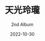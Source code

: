 ---
slug: "/special/tenkoureirou" # リンク
date: "2022-10-30" # 発売・公開日。ソートにも用いる
title: "天光玲瓏" # アルバム名
ogp: ./20221030-tenkoureirou-ogp.jpg

# ---------------
subtitle: 2nd Album
overlay:
  background: '#ffffff'
  logoColor: '#000000'
  lineColor: '#D8031B'
  transition:
    rect1: '#B9CCDF'
    rect2: '#FEEFEF'
# ---------------
header_image: ./20221030-tenkoureirou-header.jpg
header_image_sp: ./20221030-tenkoureirou-header-sp.png
logo_image: ./20221030-tenkoureirou-logo.png # Optional header_imageにロゴが含まれていないなら指定。
additional_header_image: ./20221030-tenkoureirou-header.png
additional_header_image_2:
header:
  scrollMainColor: "#e24255"
  scrollBackgroundColor: "#fdeff1"
# ---------------
parallax:
  textColor: "#ffffff"
  overlayColor: "#000000"
  overlayOpacity: 0.5
  imageFilter: sepia(60%)
# ---------------
poem: 大太刀の波濤、禍事を断つ。
description_array: 
  - 和風をテーマにした、荘厳なオーケストラ/Epic調の楽曲を収録。
  - カシワデ/Kashiwade 2nd Albam # サイトの説明文
descriptionBackgroundImage: ./20221030-tenkoureirou-description-back.jpg
# ---------------
mainBackgroundImage: ./20221030-tenkoureirou-bg.jpg
minWidth: 500px
theme:
  base: "#FEEFEF"
  baseSub1: "#fffbfb"
  main: "#371f1f"
  mainSub1: "#877878"
  mainSub2: "#d7d2d2"
  accent: '#D8031B'
# ---------------
news:
  - 2022/12/09
  - 特設サイトをリニューアルしました
  - 2022/12/05
  - CD版のオンライン販売を開始しました
  - 2022/10/31
  - ダウンロード配信を開始しました
  - 2022/10/30
  - M3 2022秋にて新譜とパラデータの頒布を行いました
  - 2022/10/25
  - お品書きを更新しました
# ---------------
soundcloud: 1362867550
youtube: 1kpX3spEq8o
# ---------------
jacketImage: ./20221030-tenkoureirou-jacket.jpg
infomation:
  title: 天光玲瓏
  circle: かしわで音楽工房
  specification: 7曲入り ジュエルケース
  releaseDate: 2022/10/30 秋M3
  booth: 第一展示場 A-08b かしわで音楽工房
  price: 1,500円 (会場頒布価格)
shop:
  download:
    - BOOTH
    - https://booth.pm/ja/items/4282980
    - Bandcamp
    - https://kashiwade.bandcamp.com/album/-
  cd:
    - BOOTH
    - https://booth.pm/ja/items/4282980
  streaming:
    - coming soon
# ---------------
trackBackgroundImage: ./20221030-tenkoureirou-header.jpg
track:
  - title: 天光玲瓏
    subinfo: Resplendent Sunlight
  - title: 天地の鼓動
    subinfo: Rhythm of Vast Earth
  - title: 旧懐の旋律
    subinfo: Echoes of Nostalgia
  - title: 落桜と月
    subinfo: Falling Sakura and Moonlight
  - title: 幽世と現世の狭間にて 改
    subinfo: Between the Realm of Eternity and Transience -Rev-
  - title: 神刀開眼
    subinfo: Awakening of Sacred Sword
  - title: 花舞う都の空
    subinfo: Sky of Harmonious Miyako
# ---------------
credit:
  produce:
    name: Kashiwade
    website: https://kashiwade.work
    twitter: https://twitter.com/kashiwade_music
  other:
    - role: Illustration by
      name: 英エイスト
      website:
        - Pixiv 
        - https://www.pixiv.net/users/4695872
        - Twitter 
        - https://twitter.com/hanabusaeisuto

# ---------------

---